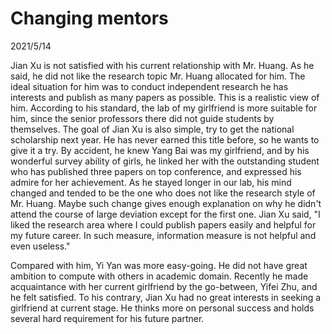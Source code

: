 # Changing mentors
2021/5/14

Jian Xu is not satisfied with his current relationship with Mr. Huang. As he said,
he did not like the research topic Mr. Huang allocated for him. The ideal situation
for him was to conduct independent research he has interests and publish as many
papers as possible. This is a realistic view of him. According to his standard,
the lab of my girlfriend is more suitable for him, since the senior professors there
did not guide students by themselves. The goal of Jian Xu is also simple, try to
get the national scholarship next year. He has never earned this title before, so
he wants to give it a try. By accident, he knew Yang Bai was my girlfriend,
and by his wonderful survey ability of girls, he linked her with the outstanding
student who has published three papers on top conference, and expressed his
admire for her achievement. As he stayed longer in our lab, his mind changed and
tended to be the one who does not like the research style of Mr. Huang.
Maybe such change gives enough explanation on why he didn't attend the course of
large deviation except for the first one. Jian Xu said, "I liked the research area where I
could publish papers easily and helpful for my future career. In such measure, information measure
is not helpful and even useless."

Compared with him, Yi Yan was more easy-going. He did not have great ambition
to compute with others in academic domain. Recently he made acquaintance with
her current girlfriend by the go-between, Yifei Zhu, and he felt satisfied.
To his contrary, Jian Xu had no great interests in seeking a girlfriend at current
stage. He thinks more on personal success and holds several hard requirement
for his future partner.